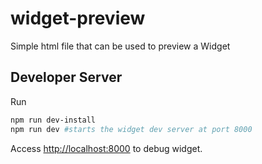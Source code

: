 widget-preview
==============

Simple html file that can be used to preview a Widget


Developer Server
---

Run 
```bash
npm run dev-install
npm run dev #starts the widget dev server at port 8000
```

Access [http://localhost:8000](http://localhost:8000) to debug widget.